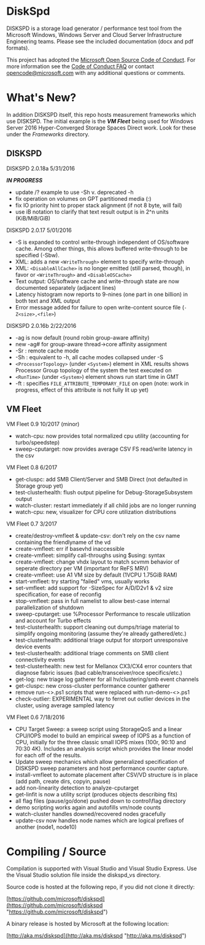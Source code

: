 DiskSpd
=======

DISKSPD is a storage load generator / performance test tool from the Microsoft Windows, Windows Server and Cloud Server Infrastructure Engineering teams. Please see the included documentation (docx and pdf formats).

This project has adopted the [Microsoft Open Source Code of Conduct](https://opensource.microsoft.com/codeofconduct/). For more information see the [Code of Conduct FAQ](https://opensource.microsoft.com/codeofconduct/faq/) or contact [opencode@microsoft.com](mailto:opencode@microsoft.com) with any additional questions or comments.

What's New?
===========

In addition DISKSPD itself, this repo hosts measurement frameworks which use DISKSPD. The initial example is the ***VM Fleet*** being used for Windows Server 2016 Hyper-Converged Storage Spaces Direct work. Look for these under the *Frameworks* directory.

## DISKSPD ##

DISKSPD 2.0.18a 5/31/2016

***IN PROGRESS***

* update /? example to use -Sh v. deprecated -h
* fix operation on volumes on GPT partitioned media (<driveletter>:)
* fix IO priority hint to proper stack alignment (if not 8 byte, will fail)
* use iB notation to clarify that text result output is in 2^n units (KiB/MiB/GiB)

DISKSPD 2.0.17 5/01/2016

* -S is expanded to control write-through independent of OS/software cache. Among other things, this allows buffered write-through to be specified (-Sbw).
* XML: adds a new `<WriteThrough>` element to specify write-through
* XML: `<DisableAllCache>` is no longer emitted (still parsed, though), in favor or `<WriteThrough>` and `<DisableOSCache>`
* Text output: OS/software cache and write-through state are now documented separately (adjacent lines)
* Latency histogram now reports to 9-nines (one part in one billion) in both text and XML output
* Error message added for failure to open write-content source file (`-Z<size>,<file>`)

DISKSPD 2.0.16b 2/22/2016

* -ag is now default (round robin group-aware affinity)
* new -ag# for group-aware thread->core affinity assignment
* -Sr : remote cache mode
* -Sh : equivalent to -h, all cache modes collapsed under -S
* `<ProcessorTopology>` (under `<System>`) element in XML results shows Processor Group topology of the system the test executed on
* `<RunTime>` (under `<System>`) element shows run start time in GMT
* -ft : specifies `FILE_ATTRIBUTE_TEMPORARY_FILE` on open (note: work in progress, effect of this attribute is not fully lit up yet)

## VM Fleet ##

VM Fleet 0.9 10/2017 (minor)

* watch-cpu: now provides total normalized cpu utility (accounting for turbo/speedstep)
* sweep-cputarget: now provides average CSV FS read/write latency in the csv

VM Fleet 0.8 6/2017

* get-cluspc: add SMB Client/Server and SMB Direct (not defaulted in Storage group yet)
* test-clusterhealth: flush output pipeline for Debug-StorageSubsystem output
* watch-cluster: restart immediately if all child jobs are no longer running
* watch-cpu: new, visualizer for CPU core utilization distributions

VM Fleet 0.7 3/2017

* create/destroy-vmfleet & update-csv: don't rely on the csv name containing the friendlyname of the vd
* create-vmfleet: err if basevhd inaccessible
* create-vmfleet: simplify call-throughs using $using: syntax
* create-vmfleet: change vhdx layout to match scvmm behavior of seperate directory per VM (important for ReFS MRV)
* create-vmfleet: use A1 VM size by default (1VCPU 1.75GiB RAM)
* start-vmfleet: try starting "failed" vms, usually works
* set-vmfleet: add support for -SizeSpec <Azure Size Specs> for A/D/D2v1 & v2 size specification, for ease of reconfig
* stop-vmfleet: pass in full namelist to allow best-case internal parallelization of shutdown
* sweep-cputarget: use %Processor Performance to rescale utilization and account for Turbo effects
* test-clusterhealth: support cleaning out dumps/triage material to simplify ongoing monitoring (assume they're already gathered/etc.)
* test-clusterhealth: additional triage output for storport unresponsive device events
* test-clusterhealth: additional triage comments on SMB client connectivity events
* test-clusterhealth: new test for Mellanox CX3/CX4 error counters that diagnose fabric issues (bad cable/transceiver/roce specifics/etc.)
* get-log: new triage log gatherer for all hv/clustering/smb event channels
* get-cluspc: new cross-cluster performance counter gatherer
* remove run-<>.ps1 scripts that were replaced with run-demo-<>.ps1
* check-outlier: EXPERIMENTAL way to ferret out outlier devices in the cluster, using average sampled latency

VM Fleet 0.6 7/18/2016

* CPU Target Sweep: a sweep script using StorageQoS and a linear CPU/IOPS model to build an empirical sweep of IOPS as a function of CPU, initially for the three classic small IOPS mixes (100r, 90:10 and 70:30 4K). Includes an analysis script which provides the linear model for each off of the results.
* Update sweep mechanics which allow generalized specification of DISKSPD sweep parameters and host performance counter capture.
* install-vmfleet to automate placement after CSV/VD structure is in place (add path, create dirs, copyin, pause)
* add non-linearity detection to analyze-cputarget
* get-linfit is now a utility script (produces objects describing fits)
* all flag files (pause/go/done) pushed down to control\flag directory
* demo scripting works again and autofills vm/node counts
* watch-cluster handles downed/recovered nodes gracefully
* update-csv now handles node names which are logical prefixes of another (node1, node10)

Compiling / Source
=========

Compilation is supported with Visual Studio and Visual Studio Express. Use the Visual Studio solution file inside the diskspd_vs directory.

Source code is hosted at the following repo, if you did not clone it directly:

[https://github.com/microsoft/diskspd](https://github.com/microsoft/diskspd "https://github.com/microsoft/diskspd")

A binary release is hosted by Microsoft at the following location:

[http://aka.ms/diskspd](http://aka.ms/diskspd "http://aka.ms/diskspd")

